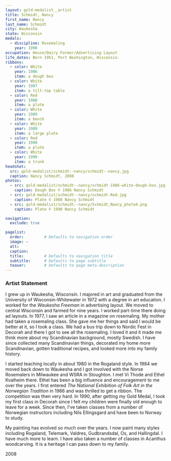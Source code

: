 ```yaml
---
layout: gold-medalist__artist
title: Schmidt, Nancy
first_name: Nancy
last_name: Schmidt
city: Waukesha
state: Wisconsin
medals: 
  - discipline: Rosemaling
    year: 1990
occupation: House/Dairy Farmer/Advertising Layout
life_dates: Born 1951, Port Washington, Wisconsin.
ribbons:
  - color: White
    year: 1986
    item: a dough box
  - color: White
    year: 1987
    item: a tilt-top table
  - color: Red
    year: 1988
    item: a plate
  - color: White
    year: 1989
    item: a bench
  - color: White
    year: 1989
    item: a large plate
  - color: Red
    year: 1990
    item: a plate
  - color: White
    year: 1990
    item: a trunk
headshot:
  src: gold-medalist/schmidt--nancy/schmidt--nancy.jpg
  caption: Nancy Schmidt, 2008
photos:
  - src: gold-medalist/schmidt--nancy/schmidt-1986-white-dough-box.jpg
    caption: Dough Box © 1986 Nancy Schmidt
  - src: gold-medalist/schmidt--nancy/schmidt-Red.jpg
    caption: Plate © 1988 Nancy Schmidt
  - src: gold-medalist/schmidt--nancy/Schmidt_Nancy_photo4.png
    caption: Plate © 1990 Nancy Schmidt

navigation:
  exclude: true

pagelist:
  order:         # Defaults to navigation order  
  image: ~
  alt:
  caption:
  title:         # Defaults to navigation title
  subtitle:      # Defaults to page subtitle
  teaser:        # Defaults to page meta-description  
---
```

### Artist Statement

I grew up in Waukesha, Wisconsin. I majored in art and graduated from the University of Wisconsin-Whitewater in 1972 with a degree in art education. I worked for the _Waukesha Freeman_ in advertising layout. We moved to central Wisconsin and farmed for nine years. I worked part-time there doing ad layouts. In 1977, I saw an article in a magazine on rosemaling. My mother had taken a rosemaling class. She gave me her things and said I would be better at it, so I took a class. We had a bus trip down to Nordic Fest in Decorah and there I got to see all the rosemaling. I loved it and it made me think more about my Scandinavian background, mostly Swedish. I have since collected many Scandinavian things, decorated my home more Scandinavian, gotten traditional recipes, and looked more into my family history.
 
I started teaching locally in about 1980 in the Rogaland style. In 1984 we moved back down to Waukesha and I got involved with the Norse Rosemalers in Milwaukee and WSRA in Stoughton. I met Vi Thode and Ethel Kvalheim there. Ethel has been a big influence and encouragement to me over the years. I first entered _The National Exhibition of Folk Art in the Norwegian Tradition_ in 1986 and was thrilled to get a ribbon. The competition was then very hard. In 1990, after getting my Gold Medal, I took my first class in Decorah since I felt my children were finally old enough to leave for a week. Since then, I've taken classes from a number of Norwegian instructors including Nils Ellingsgard and have been to Norway to study.
 
My painting has evolved so much over the years. I now paint many styles including Rogaland, Telemark, Valdres, Gudbrandsdal, Os, and Hallingdal. I have much more to learn. I have also taken a number of classes in Acanthus woodcarving. It is a heritage I can pass down to my family.

2008